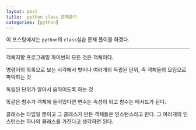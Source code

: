 ```yaml
---
layout: post
title:  python class 문제풀이
categories: [python]
---
```

이 포스팅에서는 `python`의 `class`실습 문제 풀이를 하겠다.
<hr>

객체지향 프로그래밍
파이썬의 모든 것은 객체이다.

명령어의 목록으로 보는 시각에서 벗어나 여러개의 독립된 단위, 즉 객체들의 모임으로 파악하는 것

독립된 단위가 알아서 움직이도록 하는 것

똑같은 함수가 객체에 들어있다면
변수는 속성이 되고 함수는 메서드가 된다.

클래스는 타입일 뿐이고 그 클래스가 만든 객체들은 인스턴스라고 한다.
그 여러개의 인스턴스는 하나의 클래스를 가진다고 생각하면 된다.
